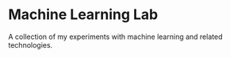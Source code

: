 # Machine Learning Lab
A collection of my experiments with machine learning and related technologies.
